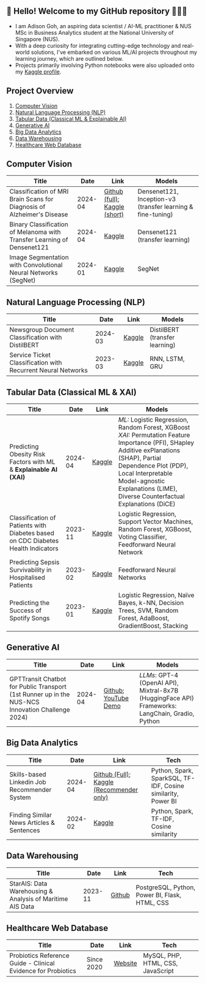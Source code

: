 ## 👋 Hello! Welcome to my GitHub repository 👨🏻‍💻

- I am Adison Goh, an aspiring data scientist / AI-ML practitioner & NUS MSc in Business Analytics student at the National University of Singapore (NUS).
- With a deep curiosity for integrating cutting-edge technology and real-world solutions, I've embarked on various ML/AI projects throughout my learning journey, which are outlined below.
- Projects primarily involving Python notebooks were also uploaded onto my [Kaggle profile](https://www.kaggle.com/adisongoh/code).


## Project Overview
1. [Computer Vision](#computer-vision)
2. [Natural Language Processing (NLP)](#nlp)
3. [Tabular Data (Classical ML & Explainable AI)](#classicml)
4. [Generative AI](#genai)
5. [Big Data Analytics](#bigdata)
6. [Data Warehousing](#datawarehouse)
7. [Healthcare Web Database](#webdb)


<a name="computer-vision"></a>
## Computer Vision
| Title | Date | Link | Models |
| --- | --- | --- | --- |
| Classification of MRI Brain Scans for Diagnosis of Alzheimer's Disease | 2024-04 | [Github (full)](https://github.com/Goh-DYA/MSBA-AlzhemierMRIClassification); [Kaggle (short)](https://www.kaggle.com/code/adisongoh/alzhemier-classification-with-pretrained-densenet) | Densenet121, Inception-v3 (transfer learning & fine-tuning) |
| Binary Classification of Melanoma with Transfer Learning of Densenet121 | 2024-04 | [Kaggle](https://www.kaggle.com/code/adisongoh/binary-melanoma-classification-with-densenet-cnn) | Densenet121 (transfer learning) |
| Image Segmentation with Convolutional Neural Networks (SegNet) | 2024-01 | [Kaggle](https://www.kaggle.com/code/adisongoh/clothing-image-segmentation-with-cnn-segnet) | SegNet |


<a name="nlp"></a>
## Natural Language Processing (NLP)
| Title | Date | Link | Models |
| --- | --- | --- | --- |
| Newsgroup Document Classification with DistilBERT | 2024-03 | [Kaggle](https://www.kaggle.com/code/adisongoh/document-classification-with-distilbert) | DistilBERT (transfer learning) |
| Service Ticket Classification with Recurrent Neural Networks | 2023-03 | [Kaggle](https://www.kaggle.com/code/adisongoh/it-ticket-classifier-rnn-cnn-bidirectional-gru) | RNN, LSTM, GRU |


<a name="classicml"></a>
## Tabular Data (Classical ML & XAI)
| Title | Date | Link | Models |
| --- | --- | --- | --- |
| Predicting Obesity Risk Factors with ML & **Explainable AI (XAI)** | 2024-04 | [Kaggle](https://www.kaggle.com/code/adisongoh/obesity-risk-factors-with-explainable-ai-xai) | *ML:* Logistic Regression, Random Forest, XGBoost<br>*XAI:* Permutation Feature Importance (PFI), SHapley Additive exPlanations (SHAP), Partial Dependence Plot (PDP), Local Interpretable Model-agnostic Explanations (LIME), Diverse Counterfactual Explanations (DiCE) |
| Classification of Patients with Diabetes based on CDC Diabetes Health Indicators | 2023-11 | [Kaggle](https://www.kaggle.com/code/adisongoh/binary-classification-of-patients-with-diabetes) | Logistic Regression, Support Vector Machines, Random Forest, XGBoost, Voting Classifier, Feedforward Neural Network |
| Predicting Sepsis Survivability in Hospitalised Patients | 2023-02 | [Kaggle](https://www.kaggle.com/code/adisongoh/sepsis-survival-with-ff-neural-nets-kerastuner) | Feedforward Neural Networks |
| Predicting the Success of Spotify Songs | 2023-01 | [Kaggle](https://www.kaggle.com/code/adisongoh/predicting-the-success-of-spotify-songs) | Logistic Regression, Naïve Bayes, k-NN, Decision Trees, SVM, Random Forest, AdaBoost, GradientBoost, Stacking |


<a name="genai"></a>
## Generative AI
| Title | Date | Link | Models |
| --- | --- | --- | --- |
| GPTTransit Chatbot for Public Transport (1st Runner up in the NUS-NCS Innovation Challenge 2024) | 2024-04 | [Github](https://github.com/Goh-DYA/MSBA-GPTTransit); [YouTube Demo](https://youtu.be/QmAEUj__Wk0?si=kXeMk0T_NFih1_yP) | *LLMs*: GPT-4 (OpenAI API), Mixtral-8x7B (HuggingFace API)<br>Frameworks: LangChain, Gradio, Python |


<a name="bigdata"></a>
## Big Data Analytics
| Title | Date | Link | Tech |
| --- | --- | --- | --- |
| Skills-based Linkedin Job Recommender System | 2024-04 | [Github (Full)](https://github.com/sajnisin/Job-Recommender-System/tree/main); [Kaggle (Recommender only)](https://www.kaggle.com/code/adisongoh/job-recommender-with-pyspark-cosine-similarity/notebook) | Python, Spark, SparkSQL, TF-IDF, Cosine similarity, Power BI |
| Finding Similar News Articles & Sentences | 2024-02 | [Kaggle](https://www.kaggle.com/code/adisongoh/find-similar-articles-tf-idf-spark-dataframes) | Python, Spark, TF-IDF, Cosine similarity |


<a name="datawarehouse"></a>
## Data Warehousing
| Title | Date | Link | Tech |
| --- | --- | --- | --- |
| StarAIS: Data Warehousing & Analysis of Maritime AIS Data | 2023-11 | [Github](https://github.com/Goh-DYA/MSBA-DataWarehousing-ShipAIS) | PostgreSQL, Python, Power BI, Flask, HTML, CSS |


<a name="webdb"></a>
## Healthcare Web Database
| Title | Date | Link | Tech |
| --- | --- | --- | --- |
| Probiotics Reference Guide - Clinical Evidence for Probiotics | Since 2020 | [Website](https://dhd.digihealthdojo.com/probioticdb/index.php) | MySQL, PHP, HTML, CSS, JavaScript |

